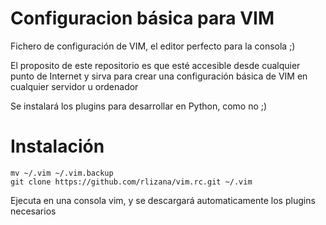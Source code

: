Configuracion básica para VIM
=============================
Fichero de configuración de VIM, el editor perfecto para la consola ;)

El proposito de este repositorio es que esté accesible desde cualquier punto de Internet
y sirva para crear una configuración básica de VIM en cualquier servidor u ordenador

Se instalará los plugins para desarrollar en Python, como no ;)



Instalación
===========
```
mv ~/.vim ~/.vim.backup
git clone https://github.com/rlizana/vim.rc.git ~/.vim
```
Ejecuta en una consola vim, y se descargará automaticamente los plugins necesarios
